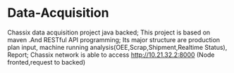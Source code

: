 # Data-Acquisition
Chassix data acquisition project java backed;
This project is based on maven .And RESTful API programming;
Its major structure are  production plan input, machine running analysis(OEE,Scrap,Shipment,Realtime Status), Report;
Chassix network is able to access  http://10.21.32.2:8000 (Node fronted,request to backed)
